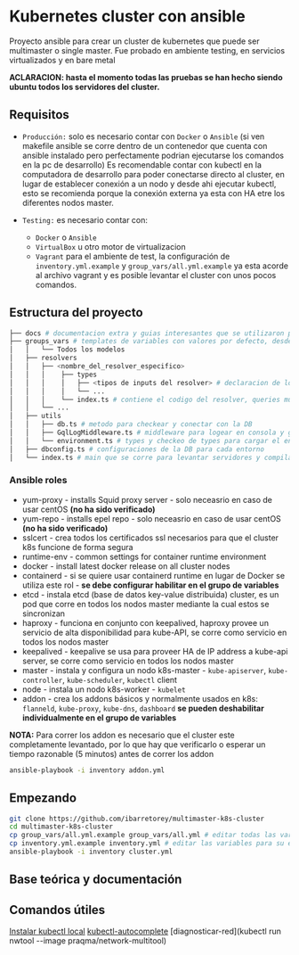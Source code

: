 # Kubernetes cluster con ansible

Proyecto ansible para crear un cluster de kubernetes que puede ser multimaster o single master.
Fue probado en ambiente testing, en servicios virtualizados y en bare metal

**ACLARACION: hasta el momento todas las pruebas se han hecho siendo ubuntu todos los servidores del cluster.**

<!-- TODO: testear en ambiente CentOS -->

## Requisitos

- `Producción:` solo es necesario contar con `Docker` o `Ansible` (si ven makefile ansible se corre dentro de un
contenedor que cuenta con ansible instalado pero perfectamente podrian ejecutarse los comandos en la pc de desarrollo)
Es recomendable contar con kubectl en la computadora de desarrollo para poder conectarse directo al cluster,
en lugar de establecer conexión a un nodo y desde ahi ejecutar kubectl, esto se recomienda porque la conexión 
externa ya esta con HA etre los diferentes nodos master.

- `Testing:` es necesario contar con:
  - `Docker` o `Ansible`
  - `VirtualBox` u otro motor de virtualizacion
  - `Vagrant`
para el ambiente de test, la configuración de `inventory.yml.example` y `group_vars/all.yml.example` ya esta acorde al archivo vagrant
y es posible levantar el cluster con unos pocos comandos.

## Estructura del proyecto

```bash
├── docs # documentacion extra y guias interesantes que se utilizaron para comprender algunos conceptos claves
├── groups_vars # templates de variables con valores por defecto, desde donde el cluster toma la configuracion basica
│   │   └── Todos los modelos
│   ├── resolvers
│   │   ├── <nombre_del_resolver_especifico>
│   │   │    ├── types
│   │   │    │   ├── <tipos de inputs del resolver> # declaracion de los tipos para las inputs.
│   │   │    │   └── ...
│   │   │    └── index.ts # contiene el codigo del resolver, queries mutations and subscriptions
│   │   └── ...
│   ├── utils
│   │   ├── db.ts # metodo para checkear y conectar con la DB
│   │   ├── GqlLogMiddleware.ts # middleware para logear en consola y guardar en la DB operaciones GraphQL
│   │   └── environment.ts # types y checkeo de types para cargar el environment
│   ├── dbconfig.ts # configuraciones de la DB para cada entorno
│   └── index.ts # main que se corre para levantar servidores y compilar el schema GraphQL
```

### Ansible roles

- yum-proxy - installs Squid proxy server - solo neceasrio en caso de usar centOS **(no ha sido verificado)**
- yum-repo - installs epel repo - solo neceasrio en caso de usar centOS **(no ha sido verificado)**
- sslcert - crea todos los certificados ssl necesarios para que el cluster k8s funcione de forma segura
- runtime-env - common settings for container runtime environment
- docker - install latest docker release on all cluster nodes
- containerd - si se quiere usar containerd runtime en lugar de Docker se utiliza este rol - **se debe configurar habilitar en el grupo de variables**
- etcd - instala etcd (base de datos key-value distribuida) cluster, es un pod que corre en todos los nodos master mediante la cual estos se sincronizan
- haproxy - funciona en conjunto con keepalived, haproxy provee un servicio de alta disponibilidad para kube-API, se corre como servicio en todos los nodos master
- keepalived - keepalive se usa para proveer HA de IP address a kube-api server, se corre como servicio en todos los nodos master
- master - instala y configura un nodo k8s-master - `kube-apiserver`, `kube-controller`, `kube-scheduler`, `kubectl` client
- node - instala un nodo k8s-worker - `kubelet`
- addon - crea los addons básicos y normalmente usados en k8s: `flanneld`, `kube-proxy`, `kube-dns`, `dashboard` **se pueden deshabilitar individualmente en el grupo de variables**

**NOTA:** Para correr los addon es necesario que el cluster este completamente levantado, por lo que hay que verificarlo o esperar un tiempo razonable (5 minutos) antes de correr los addon

```bash
ansible-playbook -i inventory addon.yml
```

## Empezando


```bash
git clone https://github.com/ibarretorey/multimaster-k8s-cluster
cd multimaster-k8s-cluster
cp group_vars/all.yml.example group_vars/all.yml # editar todas las variables para su entorno especifico
cp inventory.yml.example inventory.yml # editar las variables para su entorno especifico
ansible-playbook -i inventory cluster.yml
```



## Base teórica y documentación


## Comandos útiles

[Instalar kubectl local]()
[kubectl-autocomplete](https://kubernetes.io/docs/reference/kubectl/cheatsheet/#kubectl-autocomplete)
[diagnosticar-red](kubectl run nwtool --image praqma/network-multitool)